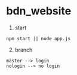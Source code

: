 # bdn_website

  1. start  

  ```
  npm start || node app.js
  ```

  2. branch  
  ```
  master --> login
  nologin --> no login
  ```
  